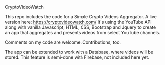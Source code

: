 CryptoVideoWatch

This repo includes the code for a Simple Crypto Videos Aggregator. A live version here: https://cryptovideowatch.com/
It's using the YouTube API along with vanilla Javascript, HTML, CSS, Bootstrap and Jquery to create an app that aggregates and presents videos from select YouTube channels. 

Comments on my code are welcome. Contributions, too. 

The app can be extended to work with a Database, where videos will be stored. This feature is semi-done with Firebase, not included here yet. 

